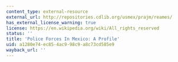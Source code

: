 ```yaml
---
content_type: external-resource
external_url: http://repositories.cdlib.org/usmex/prajm/reames/
has_external_license_warning: true
license: https://en.wikipedia.org/wiki/All_rights_reserved
status: ''
title: 'Police Forces In Mexico: A Profile'
uid: a1280e74-ec85-4ac9-98c9-a8c73cd585e9
wayback_url: ''
---
```

